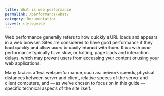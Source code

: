 ```yaml
---
title: What is web performance
permalink: /performance/what/
category: Documentation
layout: styleguide
---
```


Web performance generally refers to how quickly a URL loads and appears in a web browser. Sites are considered to have good performance if they load quickly and allow users to easily interact with them. Sites with poor performance typically have slow, or halting, page loads and interaction delays, which may prevent users from accessing your content or using your web applications.

Many factors affect web performance, such as: network speeds, physical distances between server and client, relative speeds of the server and client computers, and — as we've chosen to focus on in this guide — specific technical aspects of the site itself.
